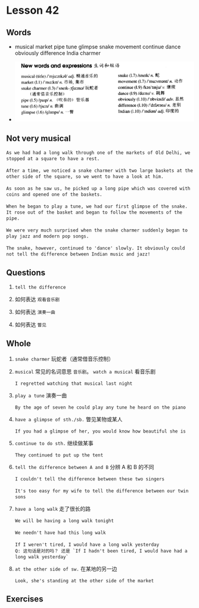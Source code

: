 # Lesson 42

## Words

- musical market pipe tune glimpse snake movement continue dance obviously difference India charmer

- ![Words](../../../Images/Part2/05/words-42.png)

## Not very musical

```
As we had had a long walk through one of the markets of Old Delhi, we stopped at a square to have a rest.

After a time, we noticed a snake charmer with two large baskets at the other side of the square, so we went to have a look at him.

As soon as he saw us, he picked up a long pipe which was covered with coins and opened one of the baskets.

When he began to play a tune, we had our first glimpse of the snake. It rose out of the basket and began to follow the movements of the pipe.

We were very much surprised when the snake charmer suddenly began to play jazz and modern pop songs.

The snake, however, continued to 'dance' slowly. It obviously could not tell the difference between Indian music and jazz!
```

## Questions

1. `tell the difference`

2. 如何表达 `观看音乐剧`

3. 如何表达 `演奏一曲`

4. 如何表达 `瞥见`

## Whole

1. `snake charmer` 玩蛇者（通常借音乐控制）

2. `musical` 常见的名词意思 `音乐剧`。 `watch a musical` 看音乐剧

   ```
   I regretted watching that musical last night
   ```

3. `play a tune` 演奏一曲

   ```
   By the age of seven he could play any tune he heard on the piano
   ```

4. `have a glimpse of sth./sb.` 瞥见某物或某人

   ```
   If you had a glimpse of her, you would know how beautiful she is
   ```

5. `continue to do sth.` 继续做某事

   ```
   They continued to put up the tent
   ```

6. `tell the difference between A and B` 分辨 A 和 B 的不同

   ```
   I couldn't tell the difference between these two singers

   It's too easy for my wife to tell the difference between our twin sons
   ```

7. `have a long walk` 走了很长的路

   ```
   We will be having a long walk tonight

   We needn't have had this long walk

   If I weren't tired, I would have a long walk yesterday
   Q: 这句话是对的吗？ 还是 `If I hadn't been tired, I would have had a long walk yesterday`
   ```

8. `at the other side of sw.` 在某地的另一边

   ```
   Look, she's standing at the other side of the market
   ```

## Exercises

```

```
